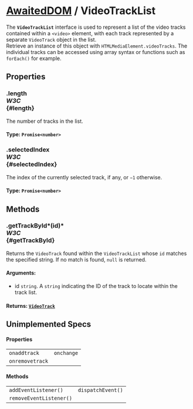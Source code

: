 # [AwaitedDOM](/docs/basic-interfaces/awaited-dom) <span>/</span> VideoTrackList

<div class='overview'><span class="seoSummary">The <strong><code>VideoTrackList</code></strong> interface is used to represent a list of the video tracks contained within a <code>&lt;video&gt;</code> element, with each track represented by a separate <code>VideoTrack</code> object in the list.</span></div>

<div class='overview'>Retrieve an instance of this object with <code>HTMLMediaElement.videoTracks</code>. The individual tracks can be accessed using array syntax or functions such as <code>forEach()</code> for example.</div>

## Properties

### .length <div class="specs"><i>W3C</i></div> {#length}

The number of tracks in the list.

#### **Type**: `Promise<number>`

### .selectedIndex <div class="specs"><i>W3C</i></div> {#selectedIndex}

The index of the currently selected track, if any, or <code>−1</code> otherwise.

#### **Type**: `Promise<number>`

## Methods

### .getTrackById*(id)* <div class="specs"><i>W3C</i></div> {#getTrackById}

Returns the <code>VideoTrack</code> found within the <code>VideoTrackList</code> whose <code>id</code> matches the specified string. If no match is found, <code>null</code> is returned.

#### **Arguments**:


 - id `string`. A `string` indicating the ID of the track to locate within the track list.

#### **Returns**: [`VideoTrack`](/docs/awaited-dom/video-track)

## Unimplemented Specs

#### Properties

|     |     |
| --- | --- |
| `onaddtrack` | `onchange`
`onremovetrack` |  |

#### Methods

|     |     |
| --- | --- |
| `addEventListener()` | `dispatchEvent()`
`removeEventListener()` |  |

